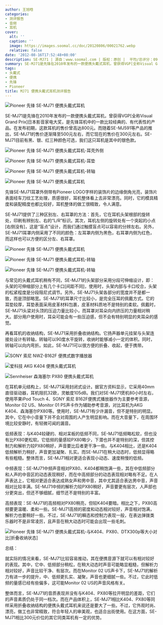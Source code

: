 ```yaml
---
author: 王旭晗
categories:
- 测评报告
- 音频
- 耳机
cover:
  alt: ''
  caption: ''
  image: https://images.soomal.cc/doc/20120806/00021762.webp
  relative: false
date: '2012-08-16T17:52:48+08:00'
description: SE-MJ71 | 源自：www.soomal.com | 版权：原创 |  平均/总评分：09.00/171
summary: SE-MJ71是先锋在2010年发布的一款便携头戴式耳机，曾获得VGP[全称Visual Grand Prix]日本影音家电大奖，是先锋耳机中的一款比较经典的、有代表性的产品。在发布初期，这款耳机的售价曾高达800元。随着SE-MJ591等产品的推出，SE-MJ71的售价逐渐降至500元左右，而它现在的售价在300元左右。
tags:
- 头戴式
- 便携
- 先锋
- Pioneer
title: MJ71 便携头戴式耳机测评报告
---
```


![Pioneer 先锋 SE-MJ71 便携头戴式耳机](https://images.soomal.cc/doc/20120806/00021758.webp)



SE-MJ71是先锋在2010年发布的一款便携头戴式耳机，曾获得VGP[全称Visual Grand Prix]日本影音家电大奖，是先锋耳机中的一款比较经典的、有代表性的产品。在发布初期，这款耳机的售价曾高达800元。而随着SE-MJ591等产品的推出，SE-MJ71的售价逐渐降至500元左右，而它现在的售价在300元左右。SE-MJ71目前有黑、银、红三种颜色可选，我们这只耳机是其中的银色款。



![Pioneer 先锋 SE-MJ71 便携头戴式耳机-耳壳外侧](https://images.soomal.cc/doc/20120806/00021765.webp)



![Pioneer 先锋 SE-MJ71 便携头戴式耳机-耳垫](https://images.soomal.cc/doc/20120806/00021764.webp)



![Pioneer 先锋 SE-MJ71 便携头戴式耳机-转轴](https://images.soomal.cc/doc/20120806/00021768.webp)



![Pioneer 先锋 SE-MJ71 便携头戴式耳机](https://images.soomal.cc/doc/20120806/00021761.webp)



先锋SE-MJ71耳罩外侧带有Pioneer LOGO字样的装饰片的边缘倒角光亮，装饰片表面经车刀纹工艺处理，质感很好，耳机整体看上去非常漂亮。同时，它的模具精度和装配精度也都比较好，耳机整体的做工很精致，令人满意。



SE-MJ71提供了三种区别左、右耳罩的方法：首先，它在耳机头架根部的旋转处，印刷有辨别左、右的“L/R”标识。其次，耳机左侧的旋转处有一个突起的小点[右侧没有]，这是“盲点”设计，而我们通过触摸盲点可以容易的分辨左右。另外，SE-MJ71耳罩内侧采用了不同的颜色：左耳罩内侧为黑色，右耳罩内侧为红色，而这样也可以方便的区分左、右耳罩。



![Pioneer 先锋 SE-MJ71 便携头戴式耳机](https://images.soomal.cc/doc/20120806/00021770.webp)



![Pioneer 先锋 SE-MJ71 便携头戴式耳机-转轴](https://images.soomal.cc/doc/20120806/00021766.webp)



![Pioneer 先锋 SE-MJ71 便携头戴式耳机-转轴](https://images.soomal.cc/doc/20120806/00021767.webp)



与常见的头戴式耳机稍有不同，SE-MJ71的头架部分采用分段可伸缩设计，即：头架的可伸缩部分上有几个卡口[间距不同]，使用时，头架内部与卡口咬合，头架的松紧程度是分段阻尼式调节。另外，SE-MJ71头架各部分的宽度并不是都一致，而是顶部略宽。SE-MJ71的耳罩尺寸比较小，是完全压耳的佩戴方式。它的耳垫较厚，耳垫表面采用皮革材料包裹，皮革材料质地不是特别的柔软。佩戴时，SE-MJ71头梁对头顶的压迫力量比较小，而耳罩对耳朵向内挤压的力量相对稍大。部分用户使用时，耳朵可能会有一些压迫感，但不会有特别明显的夹耳朵的感觉。



再看耳机的收纳结构，SE-MJ71采用折叠收纳结构。它扬声器单元挂架与头架连接处设计有转轴，转轴可以90度水平旋转，收纳时能够减小一定的体积。同时，转轴可以向内弯折。如此，SE-MJ71可以很方便的折叠、收起，便于携带。



![SONY 索尼 NWZ-B162F 便携式数字播放器](https://images.soomal.cc/doc/20110525/00011051.webp)



![爱科技 AKG K404 便携头戴式耳机](https://images.soomal.cc/doc/20120717/00021245.webp)



![Sennheiser 森海塞尔 PX80 便携头戴式耳机](https://images.soomal.cc/doc/20120408/00018608.webp)



在耳机单元结构上，SE-MJ71采用封闭式设计。据官方资料显示，它采用40mm直径驱动器，耳机阻抗32欧，灵敏度105dB。我们对SE-MJ71煲机80小时左右，使用苹果iPod Touch 4、SONY 索尼 B162F便携式播放器作为主要参考音源，Monitor 02 US、Monitor 01 PS声卡作为辅助参考音源，对比耳机为AKG K404、森海塞尔PX80等。使用时，SE-MJ71有少许漏音，但不是特别的明显。其中，它在中小音量下并不会对周围的人产生明显影响。而在大音量下，在周围环境比较安静时，有轻微可闻的漏音。



低频表现：与K404较硬的、相对呆板的低频不同，SE-MJ71低频略松软，但也没有比PX80更松软。它低频的量感较PX80略少，下潜也并不是特别的深，但其控制力和解析力较PX80稍好，声音要比后者更干净一些。与K404相比，还是K404低频解析力稍好，声音更加凝聚、扎实。而SE-MJ71在稍大动态时，低频显得略有些粗糙。整体而言，SE-MJ71相对更适合表现小动态、速度稍慢的低频。



中频表现：SE-MJ71中频声音相对PX80、K404都稍饱满一些，其在中低频部分和人声的中音区的动态表现稍好，而在中高频部分的动态表现相对略有不足。在人声表达上，它相对更适合表达成熟女声和男中音，其中尤其适合表达男中音，声音相对比较丰满。SE-MJ71中频的解析力较PX80稍好，声音要更有层次，人声部也分更突出，但还不够细腻，细节还不是特别的丰富。



高频表现：SE-MJ71的高频相对PX80稍亮，但较K404要暗。相比之下，PX80高频要更温暖、柔和一些。SE-MJ71高频的密度和动态相对较好，声音相对饱满，解析力也要稍好一些。不过，SE-MJ71的瞬态和控制力表现一般，在表达弹拨类乐器时不是非常凌厉，且声音在稍大动态时可能会出现一些毛刺。



![Pioneer 先锋 SE-MJ71 便携头戴式耳机-与K404、PX80、DTX300p等大小对比[折叠收纳状态]](https://images.soomal.cc/doc/20120816/00021981.webp)



总结：



就实际的情况来看，SE-MJ71比较容易推动，其在便携音源下就可以有相对较好的表现。其中，它中、低频部分稍松，在稍大动态时声音可能略显粗糙，但解析力相对较好，声音比较干净、有层次。而在Monitor 02 US声卡下，SE-MJ71的解析力有进一步的提升，中、低频更扎实、凝聚，声音也更细腻一些。不过，它此时低频的量感已经有些偏多，这可能Monitor 02 US的声音风格有关。



整体而言，SE-MJ71的音质表现并没有与K404、PX80等拉开明显的差距，它们的声音素质仍处于同一档次。而在产品体积上，SE-MJ71相比K404、PX80等同样采用折叠收纳结构的便携头戴式耳机来说还是要大了一些。不过，它外观时尚、漂亮，做工也非常精致，符合年轻人的审美观，也适合出街使用。在这方面，SE-MJ71相比300元价位的其它同类耳机有一定的优势。